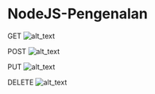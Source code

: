 # NodeJS-Pengenalan

GET
![alt_text](https://github.com/LukmanNH/NodeJS-Pengenalan/blob/master/1.PNG)


POST
![alt_text](https://github.com/LukmanNH/NodeJS-Pengenalan/blob/master/2.PNG)


PUT
![alt_text](https://github.com/LukmanNH/NodeJS-Pengenalan/blob/master/4.PNG)


DELETE
![alt_text](https://github.com/LukmanNH/NodeJS-Pengenalan/blob/master/3.PNG)
